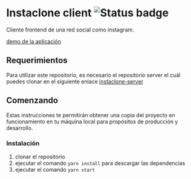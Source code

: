 # Instaclone client ![Status badge](https://img.shields.io/badge/status-in%20progress-yellow)

Cliente frontend de una red social como instagram.

[demo de la aplicación](https://carlos-instaclone.netlify.app/)

## Requerimientos

Para utilizar este repositorio, es necesario el repositorio server el cuál puedes clonar en el siguiente enlace [instaclone-server](https://github.com/Carlos-Angel/instaclone-server)

## Comenzando

Estas instrucciones te permitirán obtener una copia del proyecto en funcionamiento en tu máquina local para propósitos de producción y desarrollo.

### Instalación

1. clonar el repositorio
2. ejecutar el comando `yarn install` para descargar las dependencias
3. ejecutar el comando `yarn start`
